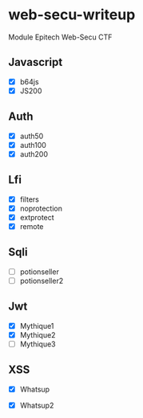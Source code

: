 # web-secu-writeup
Module Epitech Web-Secu CTF

## Javascript
- [x] b64js
- [X] JS200

## Auth
- [X] auth50
- [X] auth100
- [X] auth200

## Lfi
- [X] filters
- [X] noprotection
- [X] extprotect
- [X] remote

## Sqli
- [ ] potionseller
- [ ] potionseller2

## Jwt
- [X] Mythique1
- [X] Mythique2
- [ ] Mythique3

## XSS
- [x] Whatsup
- [x] Whatsup2

